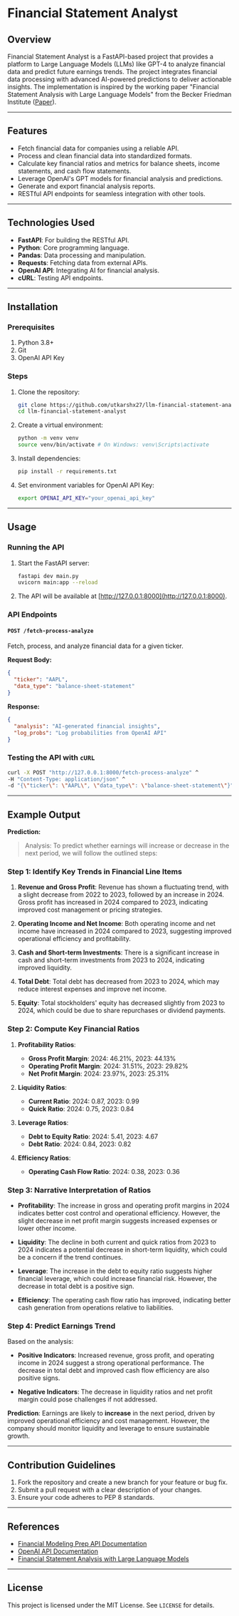 # Financial Statement Analyst

## Overview
Financial Statement Analyst is a FastAPI-based project that provides a platform to Large Language Models (LLMs) like GPT-4 to analyze financial data and predict future earnings trends. The project integrates financial data processing with advanced AI-powered predictions to deliver actionable insights. The implementation is inspired by the working paper "Financial Statement Analysis with Large Language Models" from the Becker Friedman Institute ([Paper](https://bfi.uchicago.edu/wp-content/uploads/2024/05/BFI_WP_2024-65.pdf)).


---

## Features
- Fetch financial data for companies using a reliable API.
- Process and clean financial data into standardized formats.
- Calculate key financial ratios and metrics for balance sheets, income statements, and cash flow statements.
- Leverage OpenAI's GPT models for financial analysis and predictions.
- Generate and export financial analysis reports.
- RESTful API endpoints for seamless integration with other tools.

---
## Technologies Used
- **FastAPI**: For building the RESTful API.
- **Python**: Core programming language.
- **Pandas**: Data processing and manipulation.
- **Requests**: Fetching data from external APIs.
- **OpenAI API**: Integrating AI for financial analysis.
- **cURL**: Testing API endpoints.
---
## Installation

### Prerequisites
1. Python 3.8+
2. Git
3. OpenAI API Key

### Steps
1. Clone the repository:
    ```bash
    git clone https://github.com/utkarshx27/llm-financial-statement-analyst.git
    cd llm-financial-statement-analyst
    ```

2. Create a virtual environment:
    ```bash
    python -m venv venv
    source venv/bin/activate # On Windows: venv\Scripts\activate
    ```

3. Install dependencies:
    ```bash
    pip install -r requirements.txt
    ```

4. Set environment variables for OpenAI API Key:
    ```bash
    export OPENAI_API_KEY="your_openai_api_key"
    ```

---

## Usage

### Running the API
1. Start the FastAPI server:
    ```bash
    fastapi dev main.py
    uvicorn main:app --reload
    ```

2. The API will be available at [http://127.0.0.1:8000](http://127.0.0.1:8000).


### API Endpoints

#### `POST /fetch-process-analyze`
Fetch, process, and analyze financial data for a given ticker.

**Request Body:**
```json
{
  "ticker": "AAPL",
  "data_type": "balance-sheet-statement"
}
```

**Response:**
```json
{
  "analysis": "AI-generated financial insights",
  "log_probs": "Log probabilities from OpenAI API"
}
```

### Testing the API with `cURL`
```bash
curl -X POST "http://127.0.0.1:8000/fetch-process-analyze" ^
-H "Content-Type: application/json" ^
-d "{\"ticker\": \"AAPL\", \"data_type\": \"balance-sheet-statement\"}"
```

---


## Example Output

**Prediction:**
> Analysis: To predict whether earnings will increase or decrease in the next period, we will follow the outlined steps:

### Step 1: Identify Key Trends in Financial Line Items

1. **Revenue and Gross Profit**: Revenue has shown a fluctuating trend, with a slight decrease from 2022 to 2023, followed by an increase in 2024. Gross profit has increased in 2024 compared to 2023, indicating improved cost management or pricing strategies.

2. **Operating Income and Net Income**: Both operating income and net income have increased in 2024 compared to 2023, suggesting improved operational efficiency and profitability.

3. **Cash and Short-term Investments**: There is a significant increase in cash and short-term investments from 2023 to 2024, indicating improved liquidity.

4. **Total Debt**: Total debt has decreased from 2023 to 2024, which may reduce interest expenses and improve net income.

5. **Equity**: Total stockholders' equity has decreased slightly from 2023 to 2024, which could be due to share repurchases or dividend payments.

### Step 2: Compute Key Financial Ratios

1. **Profitability Ratios**:
   - **Gross Profit Margin**: 2024: 46.21%, 2023: 44.13%
   - **Operating Profit Margin**: 2024: 31.51%, 2023: 29.82%
   - **Net Profit Margin**: 2024: 23.97%, 2023: 25.31%

2. **Liquidity Ratios**:
   - **Current Ratio**: 2024: 0.87, 2023: 0.99
   - **Quick Ratio**: 2024: 0.75, 2023: 0.84

3. **Leverage Ratios**:
   - **Debt to Equity Ratio**: 2024: 5.41, 2023: 4.67
   - **Debt Ratio**: 2024: 0.84, 2023: 0.82

4. **Efficiency Ratios**:
   - **Operating Cash Flow Ratio**: 2024: 0.38, 2023: 0.36

### Step 3: Narrative Interpretation of Ratios

- **Profitability**: The increase in gross and operating profit margins in 2024 indicates better cost control and operational efficiency. However, the slight decrease in net profit margin suggests increased expenses or lower other income.

- **Liquidity**: The decline in both current and quick ratios from 2023 to 2024 indicates a potential decrease in short-term liquidity, which could be a concern if the trend continues.

- **Leverage**: The increase in the debt to equity ratio suggests higher financial leverage, which could increase financial risk. However, the decrease in total debt is a positive sign.

- **Efficiency**: The operating cash flow ratio has improved, indicating better cash generation from operations relative to liabilities.

### Step 4: Predict Earnings Trend

Based on the analysis:

- **Positive Indicators**: Increased revenue, gross profit, and operating income in 2024 suggest a strong operational performance. The decrease in total debt and improved cash flow efficiency are also positive signs.

- **Negative Indicators**: The decrease in liquidity ratios and net profit margin could pose challenges if not addressed.

**Prediction**: Earnings are likely to **increase** in the next period, driven by improved operational efficiency and cost management. However, the company should monitor liquidity and leverage to ensure sustainable growth.

---

## Contribution Guidelines

1. Fork the repository and create a new branch for your feature or bug fix.
2. Submit a pull request with a clear description of your changes.
3. Ensure your code adheres to PEP 8 standards.

---

## References

- [Financial Modeling Prep API Documentation](https://site.financialmodelingprep.com/developer/docs)
- [OpenAI API Documentation](https://platform.openai.com/docs/)
- [Financial Statement Analysis with Large Language Models](https://bfi.uchicago.edu/wp-content/uploads/2024/05/BFI_WP_2024-65.pdf)

---

## License

This project is licensed under the MIT License. See `LICENSE` for details.

